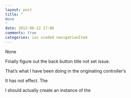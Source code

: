 ```yaml
---
layout: post
title: "
None
"
date: 2012-06-12 17:06
comments: true
categories: ios xcode4 navigationItem
---
```


None


Finally figure out the back button title not set issue.


That’s what I have been doing in the originating controller’s 


It has not effect. The 


I should actually create an instance of the 

